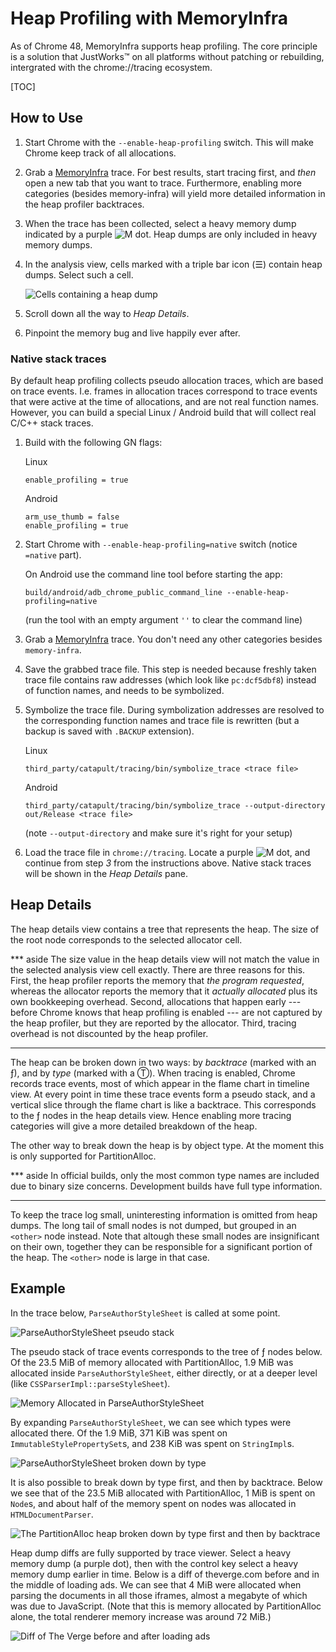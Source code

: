 # Heap Profiling with MemoryInfra

As of Chrome 48, MemoryInfra supports heap profiling. The core principle is
a solution that JustWorks™ on all platforms without patching or rebuilding,
intergrated with the chrome://tracing ecosystem.

[TOC]

## How to Use

 1. Start Chrome with the `--enable-heap-profiling` switch. This will make
    Chrome keep track of all allocations.

 2. Grab a [MemoryInfra][memory-infra] trace. For best results, start tracing
    first, and _then_ open a new tab that you want to trace. Furthermore,
    enabling more categories (besides memory-infra) will yield more detailed
    information in the heap profiler backtraces.

 3. When the trace has been collected, select a heavy memory dump indicated by
    a purple ![M][m-purple] dot. Heap dumps are only included in heavy memory
    dumps.

 4. In the analysis view, cells marked with a triple bar icon (☰) contain heap
    dumps. Select such a cell.

      ![Cells containing a heap dump][cells-heap-dump]

 5. Scroll down all the way to _Heap Details_.

 6. Pinpoint the memory bug and live happily ever after.

[memory-infra]:    memory_infra.md
[m-purple]:        https://storage.googleapis.com/chromium-docs.appspot.com/d7bdf4d16204c293688be2e5a0bcb2bf463dbbc3
[cells-heap-dump]: https://storage.googleapis.com/chromium-docs.appspot.com/a24d80d6a08da088e2e9c8b2b64daa215be4dacb

### Native stack traces

By default heap profiling collects pseudo allocation traces, which are based
on trace events. I.e. frames in allocation traces correspond to trace events
that were active at the time of allocations, and are not real function names.
However, you can build a special Linux / Android build that will collect
real C/C++ stack traces.

 1. Build with the following GN flags:

	Linux

        enable_profiling = true


	Android

        arm_use_thumb = false
        enable_profiling = true

 2. Start Chrome with `--enable-heap-profiling=native` switch (notice
 	`=native` part).

 	On Android use the command line tool before starting the app:

        build/android/adb_chrome_public_command_line --enable-heap-profiling=native

 	(run the tool with an empty argument `''` to clear the command line)

 3. Grab a [MemoryInfra][memory-infra] trace. You don't need any other
 	categories besides `memory-infra`.

 4. Save the grabbed trace file. This step is needed because freshly
 	taken trace file contains raw addresses (which look like `pc:dcf5dbf8`)
 	instead of function names, and needs to be symbolized.

 4. Symbolize the trace file. During symbolization addresses are resolved to
 	the corresponding function names and trace file is rewritten (but a backup
 	is saved with `.BACKUP` extension).

	Linux

        third_party/catapult/tracing/bin/symbolize_trace <trace file>

	Android

        third_party/catapult/tracing/bin/symbolize_trace --output-directory out/Release <trace file>

	(note `--output-directory` and make sure it's right for your setup)

 5. Load the trace file in `chrome://tracing`. Locate a purple ![M][m-purple]
 	dot, and continue from step *3* from the instructions above. Native stack
 	traces will be shown in the _Heap Details_ pane.

## Heap Details

The heap details view contains a tree that represents the heap. The size of the
root node corresponds to the selected allocator cell.

*** aside
The size value in the heap details view will not match the value in the selected
analysis view cell exactly. There are three reasons for this. First, the heap
profiler reports the memory that _the program requested_, whereas the allocator
reports the memory that it _actually allocated_ plus its own bookkeeping
overhead. Second, allocations that happen early --- before Chrome knows that
heap profiling is enabled --- are not captured by the heap profiler, but they
are reported by the allocator. Third, tracing overhead is not discounted by the
heap profiler.
***

The heap can be broken down in two ways: by _backtrace_ (marked with an ƒ), and
by _type_ (marked with a Ⓣ). When tracing is enabled, Chrome records trace
events, most of which appear in the flame chart in timeline view. At every
point in time these trace events form a pseudo stack, and a vertical slice
through the flame chart is like a backtrace. This corresponds to the ƒ nodes in
the heap details view.  Hence enabling more tracing categories will give a more
detailed breakdown of the heap.

The other way to break down the heap is by object type. At the moment this is
only supported for PartitionAlloc.

*** aside
In official builds, only the most common type names are included due to binary
size concerns. Development builds have full type information.
***

To keep the trace log small, uninteresting information is omitted from heap
dumps. The long tail of small nodes is not dumped, but grouped in an `<other>`
node instead. Note that altough these small nodes are insignificant on their
own, together they can be responsible for a significant portion of the heap. The
`<other>` node is large in that case.

## Example

In the trace below, `ParseAuthorStyleSheet` is called at some point.

![ParseAuthorStyleSheet pseudo stack][pseudo-stack]

The pseudo stack of trace events corresponds to the tree of ƒ nodes below. Of
the 23.5 MiB of memory allocated with PartitionAlloc, 1.9 MiB was allocated
inside `ParseAuthorStyleSheet`, either directly, or at a deeper level (like
`CSSParserImpl::parseStyleSheet`).

![Memory Allocated in ParseAuthorStyleSheet][break-down-by-backtrace]

By expanding `ParseAuthorStyleSheet`, we can see which types were allocated
there. Of the 1.9 MiB, 371 KiB was spent on `ImmutableStylePropertySet`s, and
238 KiB was spent on `StringImpl`s.

![ParseAuthorStyleSheet broken down by type][break-down-by-type]

It is also possible to break down by type first, and then by backtrace. Below
we see that of the 23.5 MiB allocated with PartitionAlloc, 1 MiB is spent on
`Node`s, and about half of the memory spent on nodes was allocated in
`HTMLDocumentParser`.

![The PartitionAlloc heap broken down by type first and then by backtrace][type-then-backtrace]

Heap dump diffs are fully supported by trace viewer. Select a heavy memory dump
(a purple dot), then with the control key select a heavy memory dump earlier in
time. Below is a diff of theverge.com before and in the middle of loading ads.
We can see that 4 MiB were allocated when parsing the documents in all those
iframes, almost a megabyte of which was due to JavaScript. (Note that this is
memory allocated by PartitionAlloc alone, the total renderer memory increase was
around 72 MiB.)

![Diff of The Verge before and after loading ads][diff]

[pseudo-stack]:            https://storage.googleapis.com/chromium-docs.appspot.com/058e50350836f55724e100d4dbbddf4b9803f550
[break-down-by-backtrace]: https://storage.googleapis.com/chromium-docs.appspot.com/ec61c5f15705f5bcf3ca83a155ed647a0538bbe1
[break-down-by-type]:      https://storage.googleapis.com/chromium-docs.appspot.com/2236e61021922c0813908c6745136953fa20a37b
[type-then-backtrace]:     https://storage.googleapis.com/chromium-docs.appspot.com/c5367dde11476bdbf2d5a1c51674148915573d11
[diff]:                    https://storage.googleapis.com/chromium-docs.appspot.com/802141906869cd533bb613da5f91bd0b071ceb24
